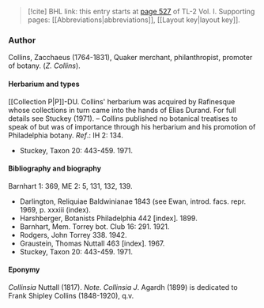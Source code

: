 > [!cite] BHL link: this entry starts at [page 527](https://www.biodiversitylibrary.org/item/103414#page/575/mode/1up) of TL-2 Vol. I.
> Supporting pages: [[Abbreviations|abbreviations]], [[Layout key|layout key]].

### Author

Collins, Zacchaeus (1764-1831), Quaker merchant, philanthropist, promoter of botany. (*Z. Collins*).

#### Herbarium and types

[[Collection P|P]]-DU. Collins' herbarium was acquired by Rafinesque whose collections in turn came into the hands of Elias Durand. For full details see Stuckey (1971). – Collins published no botanical treatises to speak of but was of importance through his herbarium and his promotion of Philadelphia botany.
*Ref*.: IH 2: 134.
- Stuckey, Taxon 20: 443-459. 1971.

#### Bibliography and biography

Barnhart 1: 369, ME 2: 5, 131, 132, 139.
- Darlington, Reliquiae Baldwinianae 1843 (see Ewan, introd. facs. repr. 1969, p. xxxiii (index).
- Harshberger, Botanists Philadelphia 442 \[index\]. 1899.
- Barnhart, Mem. Torrey bot. Club 16: 291. 1921.
- Rodgers, John Torrey 338. 1942.
- Graustein, Thomas Nuttall 463 \[index\]. 1967.
- Stuckey, Taxon 20: 443-459. 1971.

#### Eponymy

*Collinsia* Nuttall (1817).
*Note. Collinsia J*. Agardh (1899) is dedicated to Frank Shipley Collins (1848-1920), q.v.


